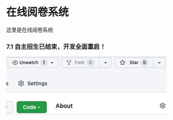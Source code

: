 # 在线阅卷系统
这里是在线阅卷系统
### 7.1 自主招生已结束，开发全面重启！
![star](https://raw.githubusercontent.com/zhousw50/gaijuan/main/star.gif)
